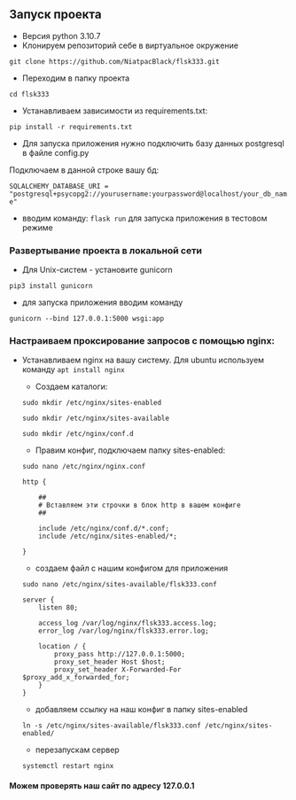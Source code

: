 ## Запуск проекта
* Версия python 3.10.7
* Клонируем репозиторий себе в виртуальное окружение 

`git clone https://github.com/NiatpacBlack/flsk333.git`
* Переходим в папку проекта 

`cd flsk333`
* Устанавливаем зависимости из requirements.txt: 

`pip install -r requirements.txt`

* Для запуска приложения нужно подключить базу данных postgresql в файле config.py

Подключаем в данной строке вашу бд:

`SQLALCHEMY_DATABASE_URI = "postgresql+psycopg2://yourusername:yourpassword@localhost/your_db_name"`
* вводим команду: `flask run` для запуска приложения в тестовом режиме
### Развертывание проекта в локальной сети
* Для Unix-систем - установите gunicorn 

`pip3 install gunicorn`
* для запуска приложения вводим команду 

`gunicorn --bind 127.0.0.1:5000 wsgi:app`
### Настраиваем проксирование запросов с помощью nginx:
  * Устанавливаем nginx на вашу систему. Для ubuntu используем команду `apt install nginx`
    * Создаем каталоги:
  
    `sudo mkdir /etc/nginx/sites-enabled`

    `sudo mkdir /etc/nginx/sites-available`

    `sudo mkdir /etc/nginx/conf.d`
    * Правим конфиг, подключаем папку sites-enabled:
    
    `sudo nano /etc/nginx/nginx.conf`

    ```
    http {
        
        ##
        # Вставляем эти строчки в блок http в вашем конфиге
        ##
    
        include /etc/nginx/conf.d/*.conf;
        include /etc/nginx/sites-enabled/*;
        
    }
    ```
    * создаем файл с нашим конфигом для приложения 
    
    `sudo nano /etc/nginx/sites-available/flsk333.conf`
    ```
    server {
        listen 80;

        access_log /var/log/nginx/flsk333.access.log;
        error_log /var/log/nginx/flsk333.error.log;

        location / {
            proxy_pass http://127.0.0.1:5000;
            proxy_set_header Host $host;
            proxy_set_header X-Forwarded-For $proxy_add_x_forwarded_for;
        }
    }    
    ```
    * добавляем ссылку на наш конфиг в папку sites-enabled
    
    `ln -s /etc/nginx/sites-available/flsk333.conf /etc/nginx/sites-enabled/`
    * перезапускам сервер

    `systemctl restart nginx`

#### Можем проверять наш сайт по адресу 127.0.0.1
